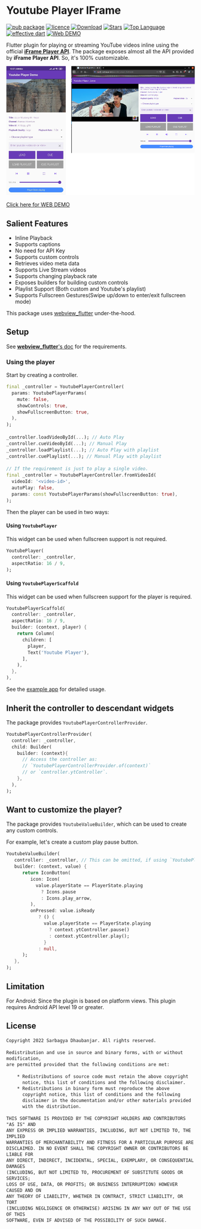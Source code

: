 # Youtube Player IFrame

[![pub package](https://img.shields.io/pub/v/youtube_player_iframe.svg)](https://pub.dartlang.org/packages/youtube_player_iframe)
[![licence](https://img.shields.io/badge/licence-BSD-orange.svg)](https://github.com/sarbagyastha/youtube_player_flutter/blob/master/LICENSE)
[![Download](https://img.shields.io/badge/download-APK-informational.svg)](https://github.com/sarbagyastha/youtube_player_flutter/releases)
[![Stars](https://img.shields.io/github/stars/sarbagyastha/youtube_player_flutter?color=deeppink)](https://github.com/sarbagyastha/youtube_player_flutter)
[![Top Language](https://img.shields.io/github/languages/top/sarbagyastha/youtube_player_flutter?color=9cf)](https://github.com/sarbagyastha/youtube_player_flutter)
[![effective dart](https://img.shields.io/badge/style-effective_dart-40c4ff.svg)](https://dart.dev/guides/language/effective-dart)
[![Web DEMO](https://img.shields.io/badge/Web-DEMO-informational.svg)](https://sarbagyastha.github.io/youtube_player_flutter)

Flutter plugin for playing or streaming YouTube videos inline using the official [**iFrame Player API**](https://developers.google.com/youtube/iframe_api_reference).
The package exposes almost all the API provided by **iFrame Player API**. So, it's 100% customizable.

![YOUTUBE PLAYER IFRAME](youtube_player_iframe.png)

[Click here for WEB DEMO](https://sarbagyastha.github.io/youtube_player_flutter)

## Salient Features
* Inline Playback
* Supports captions
* No need for API Key
* Supports custom controls
* Retrieves video meta data
* Supports Live Stream videos
* Supports changing playback rate
* Exposes builders for building custom controls
* Playlist Support (Both custom and Youtube's playlist)
* Supports Fullscreen Gestures(Swipe up/down to enter/exit fullscreen mode)

This package uses [webview_flutter](https://pub.dev/packages/webview_flutter) under-the-hood.

## Setup
See [**webview_flutter**'s doc](https://pub.dev/packages/webview_flutter) for the requirements.

### Using the player
Start by creating a controller.

```dart
final _controller = YoutubePlayerController(
  params: YoutubePlayerParams(
    mute: false,
    showControls: true,
    showFullscreenButton: true,
  ),
);

_controller.loadVideoById(...); // Auto Play
_controller.cueVideoById(...); // Manual Play
_controller.loadPlaylist(...); // Auto Play with playlist
_controller.cuePlaylist(...); // Manual Play with playlist

// If the requirement is just to play a single video.
final _controller = YoutubePlayerController.fromVideoId(
  videoId: '<video-id>',
  autoPlay: false,
  params: const YoutubePlayerParams(showFullscreenButton: true),
);
```

Then the player can be used in two ways:

#### Using `YoutubePlayer`
This widget can be used when fullscreen support is not required.

```dart
YoutubePlayer(
  controller: _controller,
  aspectRatio: 16 / 9,
);

```

#### Using `YoutubePlayerScaffold`
This widget can be used when fullscreen support for the player is required.

```dart
YoutubePlayerScaffold(
  controller: _controller,
  aspectRatio: 16 / 9,
  builder: (context, player) {
    return Column(
      children: [
        player,
        Text('Youtube Player'),
      ],
    ),
  },
),
```

See the [example app](example/lib/main.dart) for detailed usage.

## Inherit the controller to descendant widgets
The package provides `YoutubePlayerControllerProvider`.

```dart
YoutubePlayerControllerProvider(
  controller: _controller,
  child: Builder(
    builder: (context){
      // Access the controller as: 
      // `YoutubePlayerControllerProvider.of(context)` 
      // or `controller.ytController`.
    },
  ),
);
```

## Want to customize the player?
The package provides `YoutubeValueBuilder`, which can be used to create any custom controls.

For example, let's create a custom play pause button.
```dart
YoutubeValueBuilder(
   controller: _controller, // This can be omitted, if using `YoutubePlayerControllerProvider`
   builder: (context, value) {
      return IconButton(
         icon: Icon( 
           value.playerState == PlayerState.playing
             ? Icons.pause
             : Icons.play_arrow,
         ),
         onPressed: value.isReady
            ? () {
              value.playerState == PlayerState.playing
                ? context.ytController.pause()
                : context.ytController.play();
              }
            : null,
      );
   },
);
```

## Limitation 
For Android: Since the plugin is based on platform views. This plugin requires Android API level 19 or greater.

## License
```
Copyright 2022 Sarbagya Dhaubanjar. All rights reserved.

Redistribution and use in source and binary forms, with or without modification,
are permitted provided that the following conditions are met:

    * Redistributions of source code must retain the above copyright
      notice, this list of conditions and the following disclaimer.
    * Redistributions in binary form must reproduce the above
      copyright notice, this list of conditions and the following
      disclaimer in the documentation and/or other materials provided
      with the distribution.

THIS SOFTWARE IS PROVIDED BY THE COPYRIGHT HOLDERS AND CONTRIBUTORS "AS IS" AND
ANY EXPRESS OR IMPLIED WARRANTIES, INCLUDING, BUT NOT LIMITED TO, THE IMPLIED
WARRANTIES OF MERCHANTABILITY AND FITNESS FOR A PARTICULAR PURPOSE ARE
DISCLAIMED. IN NO EVENT SHALL THE COPYRIGHT OWNER OR CONTRIBUTORS BE LIABLE FOR
ANY DIRECT, INDIRECT, INCIDENTAL, SPECIAL, EXEMPLARY, OR CONSEQUENTIAL DAMAGES
(INCLUDING, BUT NOT LIMITED TO, PROCUREMENT OF SUBSTITUTE GOODS OR SERVICES;
LOSS OF USE, DATA, OR PROFITS; OR BUSINESS INTERRUPTION) HOWEVER CAUSED AND ON
ANY THEORY OF LIABILITY, WHETHER IN CONTRACT, STRICT LIABILITY, OR TORT
(INCLUDING NEGLIGENCE OR OTHERWISE) ARISING IN ANY WAY OUT OF THE USE OF THIS
SOFTWARE, EVEN IF ADVISED OF THE POSSIBILITY OF SUCH DAMAGE.
